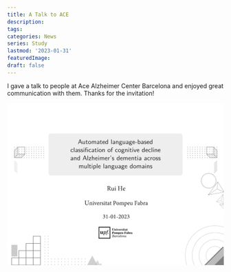 ```yaml
---
title: A Talk to ACE
description:
tags: 
categories: News
series: Study
lastmod: '2023-01-31'
featuredImage: 
draft: false
---
```


<!--more-->

I gave a talk to people at Ace Alzheimer Center Barcelona and enjoyed great communication with them. Thanks for the invitation! 

![Cover Slide](./images/ACE_talk_20230131.jpg)
